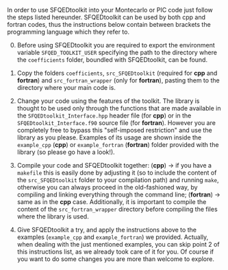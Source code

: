 In order to use SFQEDtoolkit into your Montecarlo or PIC code just follow the steps listed hereunder. SFQEDtoolkit can be used by both cpp and fortran codes, thus the instructions below contain between brackets the programming language which they refer to. 

0. Before using SFQEDtoolkit you are required to export the environment variable `SFQED_TOOLKIT_USER` specifying the path to the directory where the `coefficients` folder, boundled with SFQEDtoolkit, can be found.  

1. Copy the folders `coefficients`, `src_SFQEDtoolkit` (required for **cpp** and **fortran**) and `src_fortran_wrapper` (only for **fortran**), pasting them to the directory where your main code is.

2. Change your code using the features of the toolkit. The library is thought to be used only through the functions that are made available in the `SFQEDtoolkit_Interface.hpp` header file (for **cpp**) or in the `SFQEDtoolkit_Interface.f90` source file (for **fortran**). However you are completely free to bypass this "self-imposed restriction" and use the library as you please. Examples of its usage are shown inside the `example_cpp` (**cpp**) or `example_fortran` (**fortran**) folder provided with the library (so please go have a look!).

3. Compile your code and SFQEDtoolkit together: (**cpp**) -> if you have a `makefile` this is easily done by adjusting it (so to include the content of the `src_SFQEDtoolkit` folder to your compilation path) and running `make`, otherwise you can always proceed in the old-fashioned way, by compiling and linking everything through the command line; (**fortran**) -> same as in the **cpp** case. Additionally, it is important to compile the content of the `src_fortran_wrapper` directory before compiling the files where the library is used.

4. Give SFQEDtoolkit a try, and apply the instructions above to the examples (`example_cpp` and `example_fortran`) we provided. Actually, when dealing with the just mentioned examples, you can skip point 2 of this instructions list, as we already took care of it for you. Of course if you want to do some changes you are more than welcome to explore.

